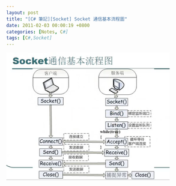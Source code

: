 ```yaml
---
layout: post
title: "[C# 筆記][Socket] Socket 通信基本流程圖"
date: 2011-02-03 00:00:19 +0800
categories: [Notes, C#]
tags: [C#,Socket]
---
```



![](/assets/img/post/socket-flowchart.png)
